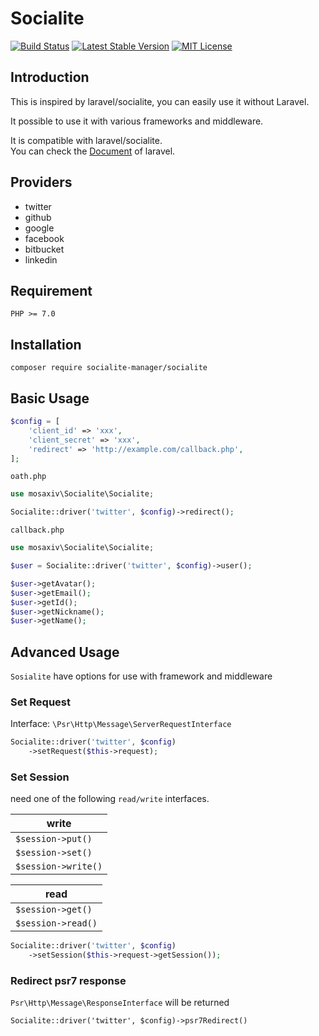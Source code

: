 # Socialite

[![Build Status](https://travis-ci.org/socialite-manager/socialite.svg?branch=master)](https://travis-ci.org/socialite-manager/socialite)
[![Latest Stable Version](https://poser.pugx.org/socialite-manager/socialite/version)](https://packagist.org/packages/socialite-manager/socialite)
[![MIT License](http://img.shields.io/badge/license-MIT-blue.svg?style=flat)](LICENSE)

## Introduction

This is inspired by laravel/socialite, you can easily use it without Laravel.

It possible to use it with various frameworks and middleware.

It is compatible with laravel/socialite.  
You can check the [Document](https://laravel.com/docs/5.5/socialite) of laravel.

## Providers

* twitter
* github
* google
* facebook
* bitbucket
* linkedin

## Requirement

```
PHP >= 7.0
```

## Installation

```
composer require socialite-manager/socialite
```

## Basic Usage

```php
$config = [
    'client_id' => 'xxx',
    'client_secret' => 'xxx',
    'redirect' => 'http://example.com/callback.php',
];
```

`oath.php`

```php
use mosaxiv\Socialite\Socialite;

Socialite::driver('twitter', $config)->redirect();
```

`callback.php`

```php
use mosaxiv\Socialite\Socialite;

$user = Socialite::driver('twitter', $config)->user();

$user->getAvatar();
$user->getEmail();
$user->getId();
$user->getNickname();
$user->getName();
```

## Advanced Usage

`Sosialite` have options for use with framework and middleware

### Set Request

Interface: `\Psr\Http\Message\ServerRequestInterface`

```php
Socialite::driver('twitter', $config)
    ->setRequest($this->request);
```

### Set Session

need one of the following `read/write` interfaces.

|write|
|----|
|`$session->put()`|
|`$session->set()`|
|`$session->write()`|

|read|
|----|
|`$session->get()`|
|`$session->read()`|

```php
Socialite::driver('twitter', $config)
    ->setSession($this->request->getSession());
```

### Redirect psr7 response

`Psr\Http\Message\ResponseInterface` will be returned

```
Socialite::driver('twitter', $config)->psr7Redirect()
```
